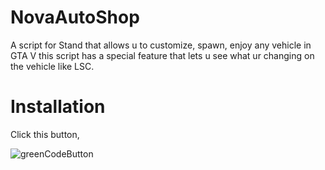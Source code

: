 # NovaAutoShop
A script for Stand that allows u to customize, spawn, enjoy any vehicle in GTA V this script has a special feature that lets u see what ur changing on the vehicle like LSC.


# Installation
Click this button,

![greenCodeButton](https://github.com/NovaPlays134/NovaAutoShop/assets/120801515/9f11e4fc-4ad5-401c-a748-01751f75e4e6)
